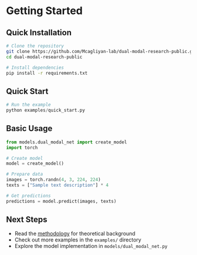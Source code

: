 # Getting Started

## Quick Installation

```bash
# Clone the repository
git clone https://github.com/Mcagliyan-lab/dual-modal-research-public.git
cd dual-modal-research-public

# Install dependencies
pip install -r requirements.txt
```

## Quick Start

```python
# Run the example
python examples/quick_start.py
```

## Basic Usage

```python
from models.dual_modal_net import create_model
import torch

# Create model
model = create_model()

# Prepare data
images = torch.randn(4, 3, 224, 224)
texts = ["Sample text description"] * 4

# Get predictions
predictions = model.predict(images, texts)
```

## Next Steps

- Read the [methodology](methodology.md) for theoretical background
- Check out more examples in the `examples/` directory
- Explore the model implementation in `models/dual_modal_net.py` 
